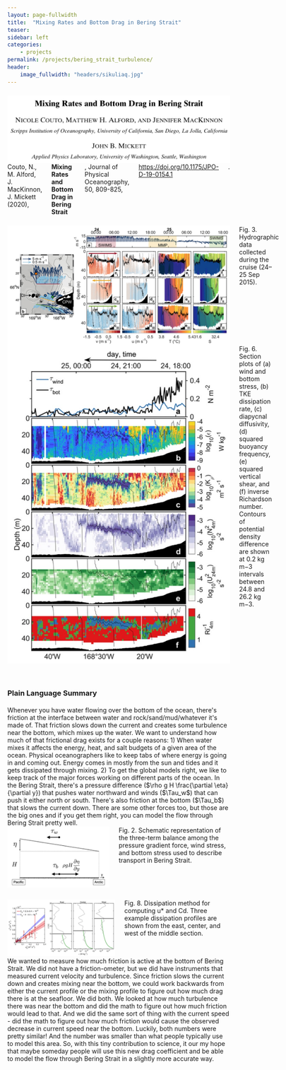 ```yaml
---
layout: page-fullwidth
title:  "Mixing Rates and Bottom Drag in Bering Strait"
teaser:
sidebar: left
categories:
    - projects
permalink: /projects/bering_strait_turbulence/
header:
    image_fullwidth: "headers/sikuliaq.jpg"
---
```


<h3> </h3>

<!-- PUBLICATIONS -->
<div class="row">
  <div class="large-3 columns">    
      <img src="https://github.com/nicolecouto/nicolecouto.github.io/blob/master/images/page_thumbnails/bering_strait_paper_thumb.jpg?raw=true">
  </div>
  <div class="large-8 columns">
  Couto, N., M. Alford, J. MacKinnon, J. Mickett (2020), <b>Mixing Rates and Bottom Drag in Bering Strait</b>, Journal of Physical Oceanography, 50, 809-825, <a href='https://journals.ametsoc.org/doi/full/10.1175/JPO-D-19-0154.1'>https://doi.org/10.1175/JPO-D-19-0154.1</a>.
  </div>

</div>

<h3> </h3>

<!-- DESCRIPTION AND BRUISER PHOTO -->
<div class="row">
  <div class="large-4 columns">
      <img src="https://github.com/nicolecouto/nicolecouto.github.io/blob/master/images/fig3.jpg?raw=true">
      Fig. 3. Hydrographic data collected during the cruise (24–25 Sep 2015).

  </div>
  <div class="large-6 columns">
      <img src="https://github.com/nicolecouto/nicolecouto.github.io/blob/master/images/fig6.jpg?raw=true">
Fig. 6. Section plots of (a) wind and bottom stress, (b) TKE dissipation rate, (c) diapycnal diffusivity, (d) squared buoyancy frequency, (e) squared vertical shear, and (f) inverse Richardson number. Contours of potential density difference are shown at 0.2 kg m−3 intervals between 24.8 and 26.2 kg m−3.

  </div>
</div>
<br> <br/>







<h3>Plain Language Summary</h3>

<h4> </h4>

<div class="row">
  <div class="large-6 columns">    
  Whenever you have water flowing over the bottom of the ocean, there's friction at the interface between water and rock/sand/mud/whatever it's made of. That friction slows down the current and creates some turbulence near the bottom, which mixes up the water. We want to understand how much of that frictional drag exists for a couple reasons: 1) When water mixes it affects the energy, heat, and salt budgets of a given area of the ocean. Physical oceanographers like to keep tabs of where energy is going in and coming out. Energy comes in mostly from the sun and tides and it gets dissipated through mixing. 2) To get the global models right, we like to keep track of the major forces working on different parts of the ocean. In the Bering Strait, there's a pressure difference ($\rho g H \frac{\partial \eta}{\partial y}) that pushes water northward and winds ($\Tau_w$) that can push it either north or south. There's also friction at the bottom ($\Tau_b$) that slows the current down. There are some other forces too, but those are the big ones and if you get them right, you can model the flow through Bering Strait pretty well.
  </div>
  <div class="large-6 columns">
       <a>       <img src="https://github.com/nicolecouto/nicolecouto.github.io/blob/master/images/fig2.jpg?raw=true"> </a> Fig. 2. Schematic representation of the three-term balance among the pressure gradient force, wind stress, and bottom stress used to describe transport in Bering Strait.
  </div>
</div>

<h3> </h3>


<div class="row">
  <div class="large-6 columns">    
       <a> <img src="https://github.com/nicolecouto/nicolecouto.github.io/blob/master/images/fig8.jpg?raw=true"> </a> Fig. 8. Dissipation method for computing u* and Cd. Three example dissipation profiles are shown from the east, center, and west of the middle section.
  </div>
  <div class="large-6 columns">
We wanted to measure how much friction is active at the bottom of Bering Strait. We did not have a friction-ometer, but we did have instruments that measured current velocity and turbulence. Since friction slows the current down and creates mixing near the bottom, we could work backwards from either the current profile or the mixing profile to figure out how much drag there is at the seafloor. We did both. We looked at how much turbulence there was near the bottom and did the math to figure out how much friction would lead to that. And we did the same sort of thing with the current speed - did the math to figure out how much friction would cause the observed decrease in current speed near the bottom. Luckily, both numbers were pretty similar! And the number was smaller than what people typically use to model this area. So, with this tiny contribution to science, it our my hope that maybe someday people will use this new drag coefficient and be able to model the flow through Bering Strait in a slightly more accurate way.
  </div>
</div>
